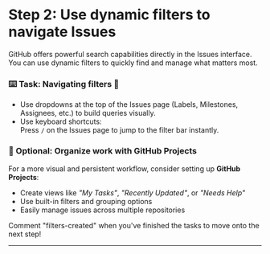 # Step 2: Use dynamic filters to navigate Issues

GitHub offers powerful search capabilities directly in the Issues interface. You can use dynamic filters to quickly find and manage what matters most.

### :keyboard: Task: Navigating filters 🧭

- Use dropdowns at the top of the Issues page (Labels, Milestones, Assignees, etc.) to build queries visually.
- Use keyboard shortcuts:  
  Press `/` on the Issues page to jump to the filter bar instantly.

### 📁 Optional: Organize work with GitHub Projects

For a more visual and persistent workflow, consider setting up **GitHub Projects**:

- Create views like _"My Tasks"_, _"Recently Updated"_, or _"Needs Help"_
- Use built-in filters and grouping options
- Easily manage issues across multiple repositories

Comment "filters-created" when you've finished the tasks to move onto the next step!

---
